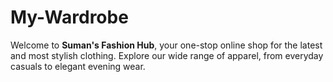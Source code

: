 # My-Wardrobe
Welcome to **Suman's Fashion Hub**, your one-stop online shop for the latest and most stylish clothing. Explore our wide range of apparel, from everyday casuals to elegant evening wear.
